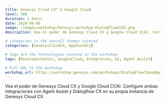 ```yaml
---
title: Genesys Cloud CX™️ & Google Cloud
level: 300
duration: 2 hours
date: 2020-06-08
image: /images/workshop/Genesys-workshop-DialogFlowCCAI.png
description: Vea el poder de Genesys Cloud CX y Google Cloud CCAI. Configure ambas integraciones con Agent Assist y Dialogflow CX en su propia instancia de Genesys Cloud CX.

# categories is the overall themes covered 
categories: [GenesysCloudCX, AppFoundry]

# tags are the technologies covered in the workshop
tags: [DeveloperCenter, GoogleCloud, Integration, AI, Agent Assist]

# Full URL to the workshop
workshop_url: https://workshop.genesys.com/workshops/DialogFlowCXandAgentAssist/sp/
---
```


Vea el poder de Genesys Cloud CX y Google Cloud CCAI. Configure ambas integraciones con Agent Assist y Dialogflow CX en su propia instancia de Genesys Cloud CX.
